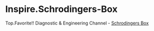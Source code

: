 # Inspire.Schrodingers-Box
Top.Favorite!! Diagnostic &amp; Engineering Channel - [Schrodingers Box](https://www.youtube.com/@SchrodingersBox)

